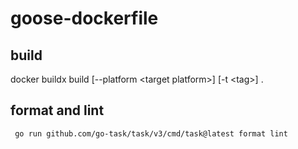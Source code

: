 # goose-dockerfile

## build

docker buildx build [--platform \<target platform\>] [-t \<tag\>] .

## format and lint

```sh
 go run github.com/go-task/task/v3/cmd/task@latest format lint
```
